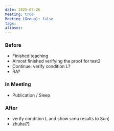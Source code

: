 ```yaml
---
date: 2025-07-26
Meeting: true
Meeting (Group): false
tags: 
aliases:
---
```


### Before
- Finished teaching
- Almost finished verifying the proof for test2
- Continue: verify condition L?
- RA?

### In Meeting
- Publication / Sleep

### After
- verify condition L and show simu results to Sun]
- zhuhai?]
